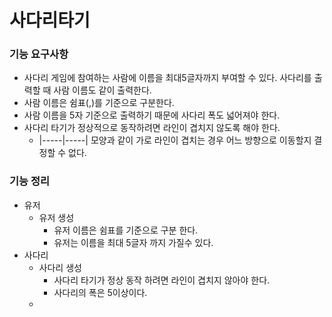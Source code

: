# 사다리타기

### 기능 요구사항
* 사다리 게임에 참여하는 사람에 이름을 최대5글자까지 부여할 수 있다. 사다리를 출력할 때 사람 이름도 같이 출력한다.
* 사람 이름은 쉼표(,)를 기준으로 구분한다.
* 사람 이름을 5자 기준으로 출력하기 때문에 사다리 폭도 넓어져야 한다.
* 사다리 타기가 정상적으로 동작하려면 라인이 겹치지 않도록 해야 한다.
    * |-----|-----| 모양과 같이 가로 라인이 겹치는 경우 어느 방향으로 이동할지 결정할 수 없다.
    
    
### 기능 정리
* 유저 
    * 유저 생성
        * 유저 이름은 쉼표를 기준으로 구분 한다.
        * 유저는 이름을 최대 5글자 까지 가질수 있다.
* 사다리
    * 사다리 생성    
        * 사다리 타기가 정상 동작 하려면 라인이 겹치지 않아야 한다.
        * 사다리의 폭은 5이상이다.
    * 
        
        
